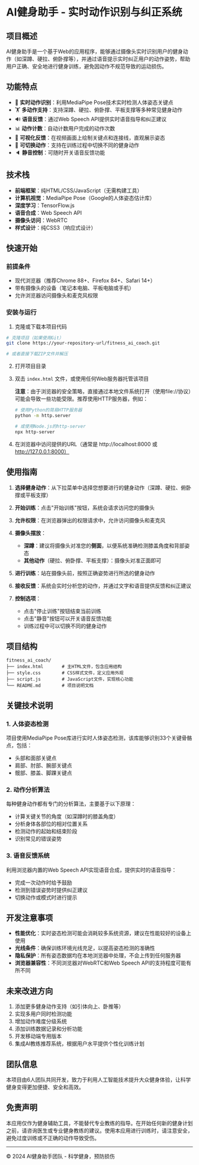 # AI健身助手 - 实时动作识别与纠正系统

## 项目概述

AI健身助手是一个基于Web的应用程序，能够通过摄像头实时识别用户的健身动作（如深蹲、硬拉、俯卧撑等），并通过语音提示实时纠正用户的动作姿势，帮助用户正确、安全地进行健身训练，避免因动作不规范导致的运动损伤。

## 功能特点

- 🎯 **实时动作识别**：利用MediaPipe Pose技术实时检测人体姿态关键点
- 🏋️ **多动作支持**：支持深蹲、硬拉、俯卧撑、平板支撑等多种常见健身动作
- 🔊 **语音反馈**：通过Web Speech API提供实时语音指导和纠正建议
- 📊 **动作计数**：自动计数用户完成的动作次数
- 🎨 **可视化反馈**：在视频画面上绘制关键点和连接线，直观展示姿态
- 🔄 **可切换动作**：支持在训练过程中切换不同的健身动作
- 🔈 **静音控制**：可随时开关语音反馈功能

## 技术栈

- **前端框架**：纯HTML/CSS/JavaScript（无需构建工具）
- **计算机视觉**：MediaPipe Pose（Google的人体姿态估计库）
- **深度学习**：TensorFlow.js
- **语音合成**：Web Speech API
- **摄像头访问**：WebRTC
- **样式设计**：纯CSS3（响应式设计）

## 快速开始

### 前提条件

- 现代浏览器（推荐Chrome 88+、Firefox 84+、Safari 14+）
- 带有摄像头的设备（笔记本电脑、平板电脑或手机）
- 允许浏览器访问摄像头和麦克风权限

### 安装与运行

1. 克隆或下载本项目代码

```bash
# 克隆项目（如果使用Git）
git clone https://your-repository-url/fitness_ai_coach.git

# 或者直接下载ZIP文件并解压
```

2. 打开项目目录

3. 双击 `index.html` 文件，或使用任何Web服务器托管该项目

   **注意**：由于浏览器的安全策略，直接通过本地文件系统打开（使用file://协议）可能会导致一些功能受限。推荐使用HTTP服务器，例如：

   ```bash
   # 使用Python的简易HTTP服务器
   python -m http.server
   
   # 或使用Node.js的http-server
   npx http-server
   ```

4. 在浏览器中访问提供的URL（通常是 http://localhost:8000 或 http://127.0.0.1:8000）

## 使用指南

1. **选择健身动作**：从下拉菜单中选择您想要进行的健身动作（深蹲、硬拉、俯卧撑或平板支撑）

2. **开始训练**：点击"开始训练"按钮，系统会请求访问您的摄像头

3. **允许权限**：在浏览器弹出的权限请求中，允许访问摄像头和麦克风

4. **摄像头摆放**：
   - **深蹲**：建议将摄像头对准您的**侧面**，以便系统准确检测膝盖角度和背部姿态
   - **其他动作**（硬拉、俯卧撑、平板支撑）：摄像头对准正面即可

5. **进行训练**：站在摄像头前，按照正确姿势进行所选的健身动作

5. **接收反馈**：系统会实时分析您的动作，并通过文字和语音提供反馈和纠正建议

6. **控制选项**：
   - 点击"停止训练"按钮结束当前训练
   - 点击"静音"按钮可以开关语音反馈功能
   - 训练过程中可以切换不同的健身动作

## 项目结构

```
fitness_ai_coach/
├── index.html       # 主HTML文件，包含应用结构
├── style.css        # CSS样式文件，定义应用外观
├── script.js        # JavaScript文件，实现核心功能
└── README.md        # 项目说明文档
```

## 关键技术说明

### 1. 人体姿态检测

项目使用MediaPipe Pose库进行实时人体姿态检测，该库能够识别33个关键骨骼点，包括：
- 头部和面部关键点
- 肩部、肘部、腕部关键点
- 髋部、膝盖、脚踝关键点

### 2. 动作分析算法

每种健身动作都有专门的分析算法，主要基于以下原理：
- 计算关键关节的角度（如深蹲时的膝盖角度）
- 分析身体各部位的相对位置关系
- 检测动作的起始和结束阶段
- 识别常见的错误姿势

### 3. 语音反馈系统

利用浏览器内置的Web Speech API实现语音合成，提供实时的语音指导：
- 完成一次动作时给予鼓励
- 检测到错误姿势时提供纠正建议
- 切换动作或模式时进行提示

## 开发注意事项

- **性能优化**：实时姿态检测可能会消耗较多系统资源，建议在性能较好的设备上使用
- **光线条件**：确保训练环境光线充足，以提高姿态检测的准确性
- **隐私保护**：所有姿态数据均在本地浏览器中处理，不会上传到任何服务器
- **浏览器兼容性**：不同浏览器对WebRTC和Web Speech API的支持程度可能有所不同

## 未来改进方向

1. 添加更多健身动作支持（如引体向上、卧推等）
2. 实现多用户同时检测功能
3. 增加动作难度分级系统
4. 添加训练数据记录和分析功能
5. 开发移动端专用版本
6. 集成AI教练推荐系统，根据用户水平提供个性化训练计划

## 团队信息

本项目由6人团队共同开发，致力于利用人工智能技术提升大众健身体验，让科学健身变得更加便捷、安全和高效。

## 免责声明

本应用仅作为健身辅助工具，不能替代专业教练的指导。在开始任何新的健身计划之前，请咨询医生或专业健身教练的建议。使用本应用进行训练时，请注意安全，避免过度训练或不正确的动作导致受伤。

---

© 2024 AI健身助手团队 - 科学健身，预防损伤
